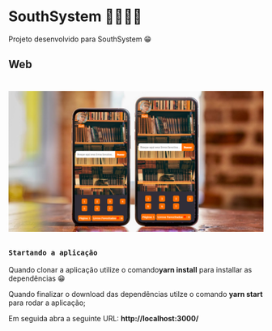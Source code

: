 # SouthSystem 🐱‍🏍🔥🚀

Projeto desenvolvido para SouthSystem 😁

## Web

<h1 align="center">
  <img src="/readme-assets/Component1.PNG" width="600"/>
</h1>

### `Startando a aplicação`

Quando clonar a aplicação utilize o comando<strong>yarn install</strong> para installar as dependências 😁

Quando finalizar o download das dependências utilze o comando <strong>yarn start</strong> para rodar a aplicação;

Em seguida abra a seguinte URL: <strong>http://localhost:3000/</strong>
